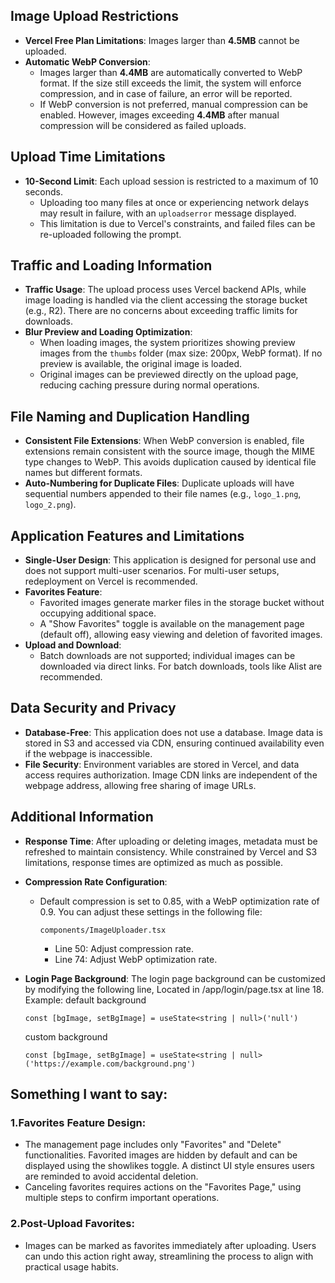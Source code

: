 ## Image Upload Restrictions

- **Vercel Free Plan Limitations**: Images larger than **4.5MB** cannot be uploaded.
- **Automatic WebP Conversion**:
  - Images larger than **4.4MB** are automatically converted to WebP format. If the size still exceeds the limit, the system will enforce compression, and in case of failure, an error will be reported.
  - If WebP conversion is not preferred, manual compression can be enabled. However, images exceeding **4.4MB** after manual compression will be considered as failed uploads.

## Upload Time Limitations

- **10-Second Limit**: Each upload session is restricted to a maximum of 10 seconds.
  - Uploading too many files at once or experiencing network delays may result in failure, with an `uploadserror` message displayed.
  - This limitation is due to Vercel's constraints, and failed files can be re-uploaded following the prompt.

## Traffic and Loading Information

- **Traffic Usage**: The upload process uses Vercel backend APIs, while image loading is handled via the client accessing the storage bucket (e.g., R2). There are no concerns about exceeding traffic limits for downloads.
- **Blur Preview and Loading Optimization**:
  - When loading images, the system prioritizes showing preview images from the `thumbs` folder (max size: 200px, WebP format). If no preview is available, the original image is loaded.
  - Original images can be previewed directly on the upload page, reducing caching pressure during normal operations.

## File Naming and Duplication Handling

- **Consistent File Extensions**: When WebP conversion is enabled, file extensions remain consistent with the source image, though the MIME type changes to WebP. This avoids duplication caused by identical file names but different formats.
- **Auto-Numbering for Duplicate Files**: Duplicate uploads will have sequential numbers appended to their file names (e.g., `logo_1.png`, `logo_2.png`).

## Application Features and Limitations

- **Single-User Design**: This application is designed for personal use and does not support multi-user scenarios. For multi-user setups, redeployment on Vercel is recommended.
- **Favorites Feature**:
  - Favorited images generate marker files in the storage bucket without occupying additional space.
  - A "Show Favorites" toggle is available on the management page (default off), allowing easy viewing and deletion of favorited images.
- **Upload and Download**:
  - Batch downloads are not supported; individual images can be downloaded via direct links. For batch downloads, tools like Alist are recommended.

## Data Security and Privacy

- **Database-Free**: This application does not use a database. Image data is stored in S3 and accessed via CDN, ensuring continued availability even if the webpage is inaccessible.
- **File Security**: Environment variables are stored in Vercel, and data access requires authorization. Image CDN links are independent of the webpage address, allowing free sharing of image URLs.

## Additional Information

- **Response Time**: After uploading or deleting images, metadata must be refreshed to maintain consistency. While constrained by Vercel and S3 limitations, response times are optimized as much as possible.
- **Compression Rate Configuration**:
  - Default compression is set to 0.85, with a WebP optimization rate of 0.9. You can adjust these settings in the following file:
    ```
    components/ImageUploader.tsx
    ```
    - Line 50: Adjust compression rate.
    - Line 74: Adjust WebP optimization rate.
    
- **Login Page Background**: The login page background can be customized by modifying the following line,
  Located in /app/login/page.tsx at line 18. Example:
  default background
  ```
  const [bgImage, setBgImage] = useState<string | null>('null')
  ```
  custom background
  ```
  const [bgImage, setBgImage] = useState<string | null>('https://example.com/background.png')
  ```

## Something I want to say:

### 1.Favorites Feature Design:
- The management page includes only "Favorites" and "Delete" functionalities. Favorited images are hidden by default and can be displayed using the showlikes toggle. A distinct UI style ensures users are reminded to avoid accidental deletion.
- Canceling favorites requires actions on the "Favorites Page," using multiple steps to confirm important operations.

### 2.Post-Upload Favorites:
- Images can be marked as favorites immediately after uploading. Users can undo this action right away, streamlining the process to align with practical usage habits.
  
